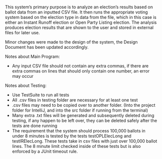 This system’s primary purpose is to analyze an election’s results based on ballot data from an inputted CSV file. It then runs the appropriate voting system based on the election type in data from the file, which in this case is either an Instant Runoff election or Open Party Listing election. The analysis produces election results that are shown to the user and stored in external files for later use.

Minor changes were made to the design of the system, the Design Document has been updated accordingly.

Notes about Main Program:
+ Any input CSV file should not contain any extra commas, if there are extra commas on lines that should only contain one number, an error may occur

Notes about Testing:
+ Use TestSuite to run all tests
+ All .csv files in testing folder are necessary for at least one test
+ .csv files may need to be copied over to another folder. (Into the project folder for IntelliJ, and into the src folder if running from the terminal)
+ Many extra .txt files will be generated and subsequently deleted during testing, if any happen to be left over, they can be deleted safely after the tests are done running
+ The requirement that the system should process 100,000 ballots in under 8 minutes is tested by the tests testOPLElecLong and testIRElecLong. These tests take in csv files with just over 100,000 ballot lines. The 8 minute limit checked inside of these tests but is also enforced by a JUnit timeout rule.
